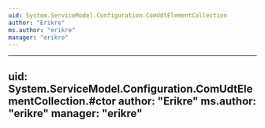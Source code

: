 ```yaml
---
uid: System.ServiceModel.Configuration.ComUdtElementCollection
author: "Erikre"
ms.author: "erikre"
manager: "erikre"
---
```


---
uid: System.ServiceModel.Configuration.ComUdtElementCollection.#ctor
author: "Erikre"
ms.author: "erikre"
manager: "erikre"
---
